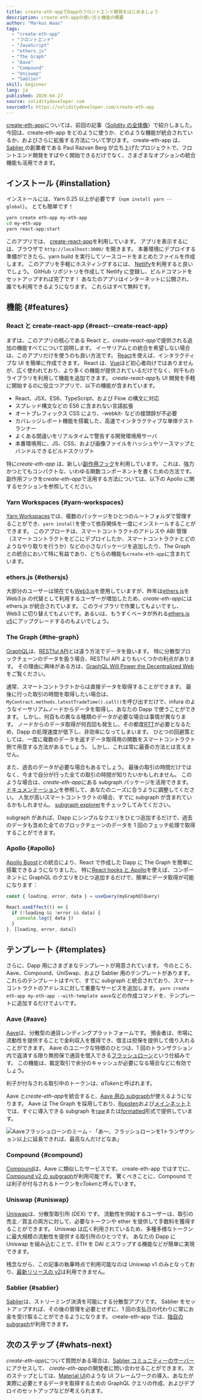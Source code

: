 ```yaml
---
title: create-eth-appでDappのフロントエンド開発をはじめましょう
description: create-eth-appの使い方と機能の概要
author: "Markus Waas"
tags:
  - "create-eth-app"
  - "フロントエンド"
  - "JavaScript"
  - "ethers.js"
  - "The Graph"
  - "Aave"
  - "Compound"
  - "Uniswap"
  - "Sablier"
skill: beginner
lang: ja
published: 2020-04-27
source: soliditydeveloper.com
sourceUrl: https://soliditydeveloper.com/create-eth-app
---
```


[create-eth-app](https://github.com/PaulRBerg/create-eth-app)については、前回の記事（[Solidity の全体像](https://soliditydeveloper.com/solidity-overview-2020)）で紹介しました。 今回は、create-eth-app をどのように使うか、どのような機能が統合されているか、およびさらに拡張する方法について学びます。 create-eth-app は、[ Sablier ](http://sablier.com/)の創業者である Paul Razvan Berg が立ち上げたプロジェクトで、フロントエンド開発をすばやく開始できるだけでなく、さまざまなオプションの統合機能も活用できます。

## インストール {#installation}

インストールには、Yarn 0.25 以上が必要です（`npm install yarn --global`）。 とても簡単です！

```bash
yarn create eth-app my-eth-app
cd my-eth-app
yarn react-app:start
```

このアプリでは、 [create-react-app](https://github.com/facebook/create-react-app)を利用しています。 アプリを表示するには、ブラウザで `http://localhost:3000/` を開きます。 本番環境にデプロイする準備ができたら、yarn build を実行してソースコードをまとめたファイルを作成します。 このアプリを手軽にホスティングするには、 [Netlify](https://www.netlify.com/)を利用すると良いでしょう。 GitHub リポジトリを作成して Netlify に登録し、ビルドコマンドをセットアップすれば完了です！ あなたのアプリはインターネットに公開され、誰でも利用できるようになります。 これらはすべて無料です。

## 機能 {#features}

### React と create-react-app {#react--create-react-app}

まずは、このアプリの核心である React と、*create-react-app*で提供される追加の機能すべてについて説明します。 イーサリアムとの統合を希望しない場合は、このアプリだけを使うのも良い方法です。 [React](https://reactjs.org/)を使えば、インタラクティブな UI を簡単に作成できます。 React は、[Vue](https://vuejs.org/)ほど初心者向けではありませんが、広く使われており、より多くの機能が提供されているだけでなく、何千ものライブラリを利用して機能を追加できます。 *create-react-app*も UI 開発を手軽に開始するのに役立つアプリで、以下の機能が含まれています。

- React、JSX、ES6、TypeScript、および Flow の構文に対応
- スプレッド構文などの ES6 に含まれない言語拡張
- オートプレフィックス CSS により、-webkit- などの接頭辞が不必要
- カバレッジレポート機能を搭載した、高速でインタラクティブな単体テストランナー
- よくある間違いをリアルタイムで警告する開発環境用サーバ
- 本番環境用に、JS、CSS、および画像ファイルをハッシュやソースマップとバンドルできるビルドスクリプト

特に*create-eth-app* は、新しい[副作用フック](https://reactjs.org/docs/hooks-effect.html)を利用しています。 これは、強力かつとてもコンパクトな、いわゆる関数コンポーネントを書くための方法です。 副作用フックを*create-eth-app*で活用する方法については、以下の Apollo に関するセクションを参照してください。

### Yarn Workspaces {#yarn-workspaces}

[Yarn Workspaces](https://classic.yarnpkg.com/en/docs/workspaces/)では、複数のパッケージをひとつのルートフォルダで管理することができ、`yarn install`を使って依存関係を一度にインストールすることができます。 このアプローチは、スマートコントラクトのアドレスや ABI 管理（スマートコントラクトをどこにデプロイしたか、スマートコントラクトとどのようなやり取りを行うか）などの小さなパッケージを追加したり、The Graph との統合において特に有益であり、どちらの機能も`create-eth-app`に含まれています。

### ethers.js {#ethersjs}

大部分のユーザーは現在でも[Web3.js](https://docs.web3js.org/)を使用していますが、昨年は[ethers.js](https://docs.ethers.io/)を Web3.js の代替として利用するユーザーが増加したため、*create-eth-app*には ethers.js が統合されています。 このライブラリで作業してもよいですし、Web3 に切り替えてもよいです。あるいは、もうすくベータが外れる[ethers.js v5](https://docs.ethers.org/v5/)にアップグレードするのもよいでしょう。

### The Graph {#the-graph}

[GraphQL](https://graphql.org/)は、[RESTful API](https://restfulapi.net/)とは違う方法でデータを扱います。 特に分散型ブロックチェーンのデータを扱う場合、RESTful API よりもいくつかの利点があります。 その理由に興味がある方は、[GraphQL Will Power the Decentralized Web](https://medium.com/graphprotocol/graphql-will-power-the-decentralized-web-d7443a69c69a)をご覧ください。

通常、スマートコントラクトからは直接データを取得することができます。 最後に行った取引の時間を取得したい場合は、 `MyContract.methods.latestTradeTime().call()`を呼び出すだけで、infura のようなイーサリアムノードからデータを取得し、あなたの Dapp で使うことができます。 しかし、何百もの異なる種類のデータが必要な場合は事情が異なります。 ノードからのデータ取得が何百回も発生し、その都度[RTT](https://wikipedia.org/wiki/Round-trip_delay_time)が必要となるため、Dapp の処理速度が低下し、非効率になってしまいます。 ひとつの回避策としては、一度に複数のデータを返すデータ取得用の関数をスマートコントラクト側で用意する方法があるでしょう。 しかし、これは常に最善の方法とは言えません。

また、過去のデータが必要な場合もあるでしょう。 最後の取引の時間だけではなく、今まで自分が行った全ての取引の時間が知りたいかもしれません。 このような場合は、*create-eth-app*にある subgraph パッケージを活用できます。[ドキュメンテーション](https://thegraph.com/docs/en/subgraphs/developing/creating/starting-your-subgraph)を参照して、あなたのニーズに合うように調整してください。 人気が高いスマートコントラクトの場合、すでに subgraph が含まれているかもしれません。 [subgraph explorer](https://thegraph.com/explorer/)をチェックしてみてください。

subgraph があれば、Dapp にシンプルなクエリをひとつ追加するだけで、過去のデータも含めた全てのブロックチェーンのデータを 1 回のフェッチ処理で取得することができます。

### Apollo {#apollo}

[Apollo Boost](https://www.apollographql.com/docs/react/get-started/)との統合により、React で作成した Dapp に The Graph を簡単に搭載できるようになりました。 特に[React hooks と Apollo](https://www.apollographql.com/blog/apollo-client-now-with-react-hooks)を使えば、コンポーネントに GraphQL のクエリをひとつ追加するだけで、簡単にデータ取得が可能になります：

```js
const { loading, error, data } = useQuery(myGraphQlQuery)

React.useEffect(() => {
  if (!loading && !error && data) {
    console.log({ data })
  }
}, [loading, error, data])
```

## テンプレート {#templates}

さらに、Dapp 用にさまざまなテンプレートが用意されています。 今のところ、Aave、Compound、UniSwap、および Sablier 用のテンプレートがあります。 これらのテンプレートはすべて、すでに subgraph と統合されており、スマートコントラクトのアドレスに対して重要なサービスを追加します。 `yarn create eth-app my-eth-app --with-template aave`などの作成コマンドを、テンプレートに追加するだけでよいです。

### Aave {#aave}

[Aave](https://aave.com/)は、分散型の通貨レンディングプラットフォームです。 預金者は、市場に流動性を提供することで金利収入を獲得でき、借主は担保を提供して借り入れることができます。 Aave のユニークな特徴のひとつは、1 回のトランザクション内で返済する限り無担保で通貨を借入できる[フラッシュローン](https://docs.aave.com/developers/guides/flash-loans)という仕組みです。 この機能は、裁定取引で余分のキャッシュが必要になる場合などに有効でしょう。

利子が付与される取引中のトークンは、*aToken*と呼ばれます。

Aave と*create-eth-app*を統合すると、[Aave 用の subgraph](https://docs.aave.com/developers/getting-started/using-graphql)が使えるようになります。 Aave は The Graph を採用しており、[Ropsten](https://thegraph.com/explorer/subgraph/aave/protocol-ropsten)および[メインネット](https://thegraph.com/explorer/subgraph/aave/protocol)上では、すぐに導入できる subgraph を[raw](https://thegraph.com/explorer/subgraph/aave/protocol-raw)または[formatted](https://thegraph.com/explorer/subgraph/aave/protocol)形式で提供しています。

![Aaveフラッシュローンのミーム - 「あ〜、フラッシュローンを1トランザクション以上に延長できれば、最高なんだけどなあ」](./flashloan-meme.png)

### Compound {#compound}

[Compound](https://compound.finance/)は、Aave に類似したサービスです。 create-eth-app ではすでに、[Compound v2 の subgraph](https://medium.com/graphprotocol/https-medium-com-graphprotocol-compound-v2-subgraph-highlight-a5f38f094195)が利用可能です。 驚くべきことに、Compound では利子が付与されるトークンを*cToken*と呼んでいます。

### Uniswap {#uniswap}

[Uniswap](https://uniswap.exchange/)は、分散型取引所 (DEX) です。 流動性を供給するユーザーは、取引の売主／買主の両方に対して、必要なトークンや ether を提供して手数料を獲得することができます。 Uniswap は広く利用されているため、多種多様なトークンに最大規模の流動性を提供する取引所のひとつです。 あなたの Dapp に Uniswap を組み込むことで、ETH を DAI とスワップする機能などが簡単に実現できます。

残念ながら、この記事の執筆時点で利用可能なのは Uniswap v1 のみとなっており、[最新リリースの v2](https://uniswap.org/blog/uniswap-v2/)は利用できません。

### Sablier {#sablier}

[ Sablier](https://sablier.com/)は、ストリーミング決済を可能にする分散型アプリです。 Sablier をセットアップすれば、その後の管理を必要とせずに、1 回の支払日の代わりに常にお金を受け取ることができるようになります。 create-eth-app では、[独自の subgraph](https://thegraph.com/explorer/subgraph/sablierhq/sablier)が利用できます。

## 次のステップ {#whats-next}

*create-eth-app*について質問がある場合は、[Sablier コミュニティーのサーバー](https://discord.gg/bsS8T47)にアクセスして、 *create-eth-app*の開発者に問い合わせることができます。 次のステップとしては、[Material UI](https://material-ui.com/)のような UI フレームワークの導入、あなたが実際に必要とするデータを取得するための GraphQL クエリの作成、およびデプロイのセットアップなどが考えられます。
